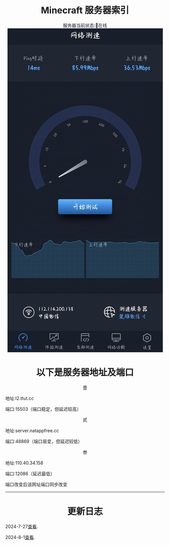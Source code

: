 
<h1 align='center'> Minecraft   服务器索引</h1>
<p align='center'>
服务器当前状态∶🌵在线
  <img src="https://github.com/Pjp2064/P/blob/395f200aed96036543b2dbd4d963143ebb1d64b9/Wl.jpg" alt="some_text">
</p>
<h1 align='center'>以下是服务器地址及端口</h1>

<p align='center'>壹</p>

<p align='center1'>地址∶l2.ttut.cc</p>
<p align='center1'>端口∶15503（端口稳定，但延迟较高）</p>
<p align='center'>贰</p>
<p align='center1'>地址∶server.natappfree.cc</p>
<p align='center1'>端口∶48869（端口易变，但延迟较低）</p>
<p align="center">叁</p>
<p>地址∶110.40.34.158</p>
<p>端口∶12086（延迟最低）</p>

<p>端口改变后该网址端口同步改变</p>
<hr>
<h1 align='center'>更新日志</h1>
<p>2024-7-27<a href="https://github.com/Pjp2064/update/blob/bfd50381050b17dc5dc5b76bc215ca99f9687dee/2024-7-27.md">查看</a>.</P>
<p>2024-8-1<a href="https://github.com/Pjp2064/update/blob/7b2f281531717d65ce63c0da234ad336e44e3f08/2024-8-1.md">查看</a>.</P>

